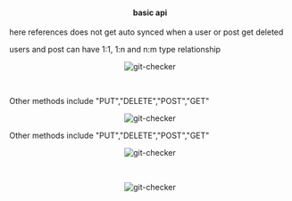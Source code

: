 <h4 align="center">basic api</h4>

<p>here references does not get auto synced when a user or post get deleted</p>
<p>users and post can have 1:1, 1:n and n:m type relationship</p>
<p align="center">
<img src="https://i.ibb.co/BZgJk55/new-pop-post.png" alt="git-checker" border="0"></a>
</p>
</br>
<p> Other methods include "PUT","DELETE","POST","GET"</p>
<p align="center">
<img src="https://i.ibb.co/sQf3DyS/newpost.png" alt="git-checker" border="0"></a>
</p>
<p> Other methods include "PUT","DELETE","POST","GET"</p>
<p align="center">
<img src="https://i.ibb.co/qsqwLWm/new-pop-user.png" alt="git-checker" border="0"></a>
</p>
</br>
<p align="center">
<img src="https://i.ibb.co/GvCLtLQ/newuser.png" alt="git-checker" border="0"></a>
</p>
